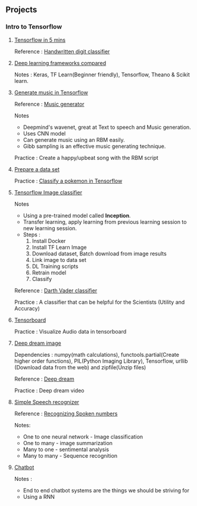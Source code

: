 ## Projects

### Intro to Tensorflow

1. [Tensorflow in 5 mins](https://www.youtube.com/watch?v=2FmcHiLCwTU&list=PL2-dafEMk2A7EEME489DsI468AB0wQsMV)
  
    Reference : [Handwritten digit classifier](https://github.com/llSourcell/tensorflow_demo)
    
2. [Deep learning frameworks compared](https://www.youtube.com/watch?v=MDP9FfsNx60&list=PL2-dafEMk2A7EEME489DsI468AB0wQsMV&index=2)
    
    Notes : Keras, TF Learn(Beginner friendly), Tensorflow, Theano & Scikit learn.
    
3. [Generate music in Tensorflow](https://www.youtube.com/watch?v=ZE7qWXX05T0&index=3&list=PL2-dafEMk2A7EEME489DsI468AB0wQsMV) 

    Reference : [Music generator](https://github.com/llSourcell/Music_Generator_Demo)
    
    Notes
    * Deepmind's wavenet, great at Text to speech and Music generation.
    * Uses CNN model 
    * Can generate music using an RBM easily.
    * Gibb sampling is an effective music generating technique.
    
    Practice : Create a happy/upbeat song with the RBM script
    
4. [Prepare a data set](https://www.youtube.com/watch?v=0xVqLJe9_CY&index=4&list=PL2-dafEMk2A7EEME489DsI468AB0wQsMV)

    Practice : [Classify a pokemon in Tensorflow](https://github.com/llSourcell/prepare_dataset_challenge)
    
5. [Tensorflow Image classifier](https://www.youtube.com/watch?v=QfNvhPx5Px8&index=5&list=PL2-dafEMk2A7EEME489DsI468AB0wQsMV)

    Notes
    * Using a pre-trained model called **Inception**.
    * Transfer learning, apply learning from previous learning session to new learning session.
    * Steps :
      1. Install Docker
      2. Install TF Learn Image
      3. Download dataset, Batch download from image results
      4. Link image to data set
      5. DL Training scripts
      6. Retrain model 
      7. Classify
      
    Reference : [Darth Vader classifier](https://github.com/llSourcell/tensorflow_image_classifier)
    
    Practice : A classifier that can be helpful for the Scientists (Utility and Accuracy)

6.  [Tensorboard](https://www.youtube.com/watch?v=3bownM3L5zM&list=PL2-dafEMk2A7EEME489DsI468AB0wQsMV&index=7)

    Practice : Visualize Audio data in tensorboard
    
7.  [Deep dream image](https://www.youtube.com/watch?v=MrBzgvUNr4w&list=PL2-dafEMk2A7EEME489DsI468AB0wQsMV&index=8)

    Dependencies : numpy(math calculations), functools.partial(Create higher order functions), PIL(Python Imaging Library), Tensorflow,
    urllib (Download data from the web) and zipfile(Unzip files)
    
    Reference : [Deep dream](https://github.com/llSourcell/deep_dream_challenge)
    
    Practice : Deep dream video
    
8.  [Simple Speech recognizer](https://www.youtube.com/watch?v=u9FPqkuoEJ8&list=PL2-dafEMk2A7EEME489DsI468AB0wQsMV&index=9)

    Reference : [Recognizing Spoken numbers](https://github.com/llSourcell/tensorflow_speech_recognition_demo)
    
    Notes:
    * One to one neural network - Image classification
    * One to many - image summarization
    * Many to one - sentimental analysis
    * Many to many - Sequence recognition
    
9.  [Chatbot](https://www.youtube.com/watch?v=SJDEOWLHYVo&list=PL2-dafEMk2A7EEME489DsI468AB0wQsMV&index=11)
    
    Notes : 
    * End to end chatbot systems are the things we should be striving for
    * Using a RNN
